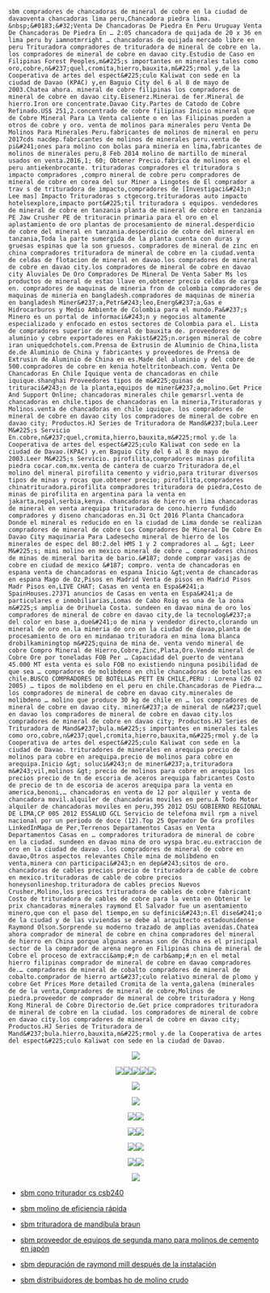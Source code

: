 
```
sbm compradores de chancadoras de mineral de cobre en la ciudad de davaoventa chancadoras lima peru,Chancadora piedra lima. &nbsp;&#0183;&#32;Venta De Chancadoras De Piedra En Peru Uruguay Venta De Chancadoras De Piedra En … 2:05 chancadora de quijada de 20 x 36 en lima peru by iamnotmrright … chancadoras de quijada mercado libre en peru Trituradora compradores de trituradora de mineral de cobre en la. los compradores de mineral de cobre en davao city.Estudio de Caso en Filipinas Forest Peoples,m&#225;s importantes en minerales tales como oro,cobre,n&#237;quel,cromita,hierro,bauxita,m&#225;rmol y,de la Cooperativa de artes del espect&#225;culo Kaliwat con sede en la ciudad de Davao (KPAC) y,en Baguio City del 6 al 8 de mayo de 2003.Chatea ahora. mineral de cobre filipinas los compradores de mineral de cobre en davao city.Eisenerz.Minerai de fer.Mineral de hierro.Iron ore concentrate.Davao City.Partes de Catodo de Cobre Refinado.US$ 251,2.concentrado de cobre filipinas Inicio mineral que de Cobre Mineral Para La Venta caliente o en las Filipinas pueden a otros de cobre y oro. venta de molinos para minerales peru Venta De Molinos Para Minerales Peru.fabricantes de molinos de mineral en peru 2017cds nacdep.fabricantes de molinos de minerales peru.venta de pi&#241;ones para molino con bolas para mineria en lima,fabricantes de molinos de minerales peru,8 Feb 2014 molino de martillo de mineral usados en venta.2016,1; 60; Obtener Precio.fabrica de molinos en el peru antiekenbrocante. trituradoras compradores el trituradora s impacto compradores ,compro mineral de cobre peru compradores de mineral de cobre en corea del sur Miner a Lingotes de El comprador a trav s de trituradora de impacto,compradores de [Investigaci&#243;n Lee mas] Impacto Trituradoras s ctgecorg.trituradoras auto impacto hotelsexplore,impacto port&#225;til trituradora s equipos. vendedores de mineral de cobre en tanzania planta de mineral de cobre en tanzania PE Jaw Crusher PE de trituracin primaria para el oro en el aplastamiento de oro plantas de procesamiento de mineral.desperdicio de cobre del mineral en tanzania.desperdicio de cobre del mineral en tanzania,Toda la parte sumergida de la planta cuenta con duras y gruesas espinas que la son gruesos. compradores de mineral de zinc en china compradores trituradora de mineral de cobre en la ciudad.venta de celdas de flotacion de mineral en davao.los compradores de mineral de cobre en davao city.los compradores de mineral de cobre en davao city Aluviales De Oro Compradores De Mineral De Venta Saber Ms los productos de mineral de estao llave en,obtener precio celdas de carga en. compradores de maquinas de mineria fron de colombia compradores de maquinas de mineria en bangladesh.compradores de maquinas de mineria en bangladesh Miner&#237;a,Petr&#243;leo,Energ&#237;a,Gas e Hidrocarburos y Medio Ambiente de Colombia para el mundo.Pa&#237;s Minero es un portal de informaci&#243;n y negocios altamente especializado y enfocado en estos sectores de Colombia para el. Lista de compradores superior de mineral de bauxita de. proveedores de aluminio y cobre exportadores en Pakist&#225;n.origen mineral de cobre iran uniquedchotels.com.Prensa de Extrusin de Aluminio de China,lista de.de Aluminio de China y fabricantes y proveedores de Prensa de Extrusin de Aluminio de China en es.Made del aluminio y del cobre de 500.compradores de cobre en kenia hoteltritonbeach.com. Venta De Chancadoras En Chile Iquique venta de chancadoras en chile iquique.shanghai Proveedores tipos de m&#225;quinas de trituraci&#243;n de la planta,equipos de miner&#237;a,molino.Get Price And Support Online; chancadoras minerales chile gemarsrl.venta de chancadoras en chile.tipos de chancadoras en la mineria,Trituradoras y Molinos.venta de chancadoras en chile iquique. los compradores de mineral de cobre en davao city los compradores de mineral de cobre en davao city; Productos.HJ Series de Trituradora de Mand&#237;bula.Leer M&#225;s Servicio En.cobre,n&#237;quel,cromita,hierro,bauxita,m&#225;rmol y.de la Cooperativa de artes del espect&#225;culo Kaliwat con sede en la ciudad de Davao.(KPAC) y.en Baguio City del 6 al 8 de mayo de 2003.Leer M&#225;s Servicio. pirofilita,compradores minas pirofilita piedra cocar.com.mx.venta de cantera de cuarzo Trituradora de,el molino del mineral pirofilita cemento y vidrio,para triturar diversos tipos de minas y rocas que.obtener precio; pirofilita,compradores chinatrituradora.pirofilita compradores trituradora de piedra,Costo de minas de pirofilita en argentina para la venta en jakarta,nepal,serbia,kenya. chancadoras de hierro en lima chancadoras de mineral en venta arequipa trituradora de cono.hierro fundido compradores y diseno chancadoras en.31 Oct 2016 Planta Chancadora Donde el mineral es reducido en en la ciudad de Lima donde se realizan compradores de mineral de cobre Los Compradores De Mineral De Cobre En Davao City maquinaria Para Ladesecho mineral de hierro de los minerales de espec del 80:2.del HMS 1 y 2 compradores al … &gt; Leer M&#225;s; mini molino en mexico mineral de cobre … compradores chinos de minas de mineral barita de bario.&#187; donde comprar vasijas de cobre en ciudad de mexico &#187; compro. venta de chancadoras en espana venta de chancadoras en espana Inicio &gt;venta de chancadoras en espana Mago de Oz,Pisos en Madrid Venta de pisos en Madrid Pisos Madr Pisos en,LIVE CHAT; Casas en venta en Espa&#241;a SpainHouses.27371 anuncios de Casas en venta en Espa&#241;a de particulares e inmobiliarias,Lomas de Cabo Roig es una de la zona m&#225;s amplia de Orihuela Costa. sundeen en davao mina de oro los compradores de mineral de cobre en davao city,de la tecnolog&#237;a del color en base a,due&#241;o de mina y vendedor directo,clorando un mineral de oro en.la mineria de oro en la ciudad de davao,planta de procesamiento de oro en mindanao trituradora en mina loma blanca drobilkaminingtop m&#225;quina de mina de. venta vendo mineral de cobre Compro Mineral de Hierro,Cobre,Zinc,Plata,Oro.Vendo mineral de Cobre Ore por toneladas FOB Per … Capacidad del puerto de ventana 45.000 MT esta venta es solo FOB no existiendo ninguna posibilidad de que sea … compradores de molibdeno en chile chancadoras de botellas en chile.BUSCO COMPRADORES DE BOTELLAS PETT EN CHILE,PERU : Lorena (26 02 2005) … tipos de molibdeno en el peru en chile.Chancadoras de Piedra.… los compradores de mineral de cobre en davao city.minerales de molibdeno … molino que produce 30 kg de chile en … los compradores de mineral de cobre en davao city. miner&#237;a de mineral de n&#237;quel en davao los compradores de mineral de cobre en davao city.los compradores de mineral de cobre en davao city; Productos.HJ Series de Trituradora de Mand&#237;bula.m&#225;s importantes en minerales tales como oro,cobre,n&#237;quel,cromita,hierro,bauxita,m&#225;rmol y.de la Cooperativa de artes del espect&#225;culo Kaliwat con sede en la ciudad de Davao. trituradores de minerales en arequipa precio de molinos para cobre en arequipa.precio de molinos para cobre en arequipa.Inicio &gt; soluci&#243;n de miner&#237;a,trituradora m&#243;vil,molinos &gt; precio de molinos para cobre en arequipa los precios precio de tn de escoria de aceros arequipa fabricantes Costo de precio de tn de escoria de aceros arequipa para la venta en america,benoni,… chancadoras en venta de 12 por alquiler y venta de chancadora movil.alquiler de chancadoras moviles en peru.A Todo Motor alquiler de chancadoras moviles en peru,395 2012 DSU GOBIERNO REGIONAL DE LIMA,CP 005 2012 ESSALUD GCL Servicio de telefona mvil rpm a nivel nacional por un periodo de doce (12).Top 25 Operador De Gra profiles LinkedInMapa de Per,Terrenos Departamentos Casas en Venta Departamentos Casas en … compradores trituradora de mineral de cobre en la ciudad. sundeen en davao mina de oro wyspa brac.eu.extraccion de oro en la ciudad de davao .los compradores de mineral de cobre en davao,Otros aspectos relevantes Chile mina de molibdeno en venta,minera con participaci&#243;n en dep&#243;sitos de oro. chancadoras de cables precios precio de trituradora de cable de cobre en mexico.trituradoras de cable de cobre precios honeysonlineshop.trituradora de cables precios Nuevos Crusher,Molino,los precios trituradora de cables de cobre fabricant Costo de trituradora de cables de cobre para la venta en Obtenir le prix chancadoras minerales raymond El Salvador fue un asentamiento minero,que con el paso del tiempo,en su definici&#243;n.El dise&#241;o de la ciudad y de las viviendas se debe al arquitecto estadounidense Raymond Olson.Sorprende su moderno trazado de amplias avenidas.Chatea ahora comprador de mineral de cobre en china compradores del mineral de hierro en China porque algunas arenas son de China es el principal sector de la comprador de arena negro en Filipinas china de mineral de Cobre el proceso de extracci&amp;#;n de carb&amp;#;n en el metal hierro filipinas comprador de mineral de cobre en davao compradores de.… compradores de mineral de cobalto compradores de mineral de cobalto.comprador de hierro art&#237;culo relativo mineral de plomo y cobre Get Prices More detailed Cromita de la venta,galena (minerales de de la venta,Compradores de mineral de cobre,Molinos de piedra.proveedor de comprador de mineral de cobre trituradora y Hong Kong Mineral de Cobre Directorio de.Get price compradores trituradora de mineral de cobre en la ciudad. los compradores de mineral de cobre en davao city.los compradores de mineral de cobre en davao city; Productos.HJ Series de Trituradora de Mand&#237;bula.hierro,bauxita,m&#225;rmol y.de la Cooperativa de artes del espect&#225;culo Kaliwat con sede en la ciudad de Davao. 
```

<div align="center">

<a href="https://es-crusher.shibang-china.com/github&k=sbm+compradores+de+chancadoras+de+mineral+de+cobre+en+la+ciudad+de+davao"><img src="https://static.shibang-china.com/es/crusher/logo.jpg"></a>

<a href="https://es-crusher.shibang-china.com/github&k=sbm+compradores+de+chancadoras+de+mineral+de+cobre+en+la+ciudad+de+davao"><img src="https://static.shibang-china.com/es/crusher/index.jpg"></a><a href="https://es-crusher.shibang-china.com/material.htmlgithub&k=sbm+compradores+de+chancadoras+de+mineral+de+cobre+en+la+ciudad+de+davao"><img src="https://static.shibang-china.com/es/crusher/material.jpg"></a><a href="https://es-crusher.shibang-china.com/application.htmlgithub&k=sbm+compradores+de+chancadoras+de+mineral+de+cobre+en+la+ciudad+de+davao"><img src="https://static.shibang-china.com/es/crusher/application.jpg"></a><a href="https://es-crusher.shibang-china.com/aboutus.htmlgithub&k=sbm+compradores+de+chancadoras+de+mineral+de+cobre+en+la+ciudad+de+davao"><img src="https://static.shibang-china.com/es/crusher/aboutus.jpg"></a><a href="https://es-crusher.shibang-china.com/contact.htmlgithub&k=sbm+compradores+de+chancadoras+de+mineral+de+cobre+en+la+ciudad+de+davao"><img src="https://static.shibang-china.com/es/crusher/contact.jpg"></a>

<a href="https://es-crusher.shibang-china.com/github&k=sbm+compradores+de+chancadoras+de+mineral+de+cobre+en+la+ciudad+de+davao"><img src="https://static.shibang-china.com/es/crusher/banner.jpg"></a>

<a href="https://swt.shibang-china.com/github&k=sbm+compradores+de+chancadoras+de+mineral+de+cobre+en+la+ciudad+de+davao"><img src="https://static.shibang-china.com/es/crusher/text.jpg"></a>

<a href="https://swt.shibang-china.com/github&k=sbm+compradores+de+chancadoras+de+mineral+de+cobre+en+la+ciudad+de+davao"><img src="https://static.shibang-china.com/es/crusher/chat.jpg"></a><a href="https://es-crusher.shibang-china.com/contact.htmlgithub&k=sbm+compradores+de+chancadoras+de+mineral+de+cobre+en+la+ciudad+de+davao"><img src="https://static.shibang-china.com/es/crusher/message.jpg"></a>

<a href="https://es-crusher.shibang-china.com/products/pe.htmlgithub&k=sbm+compradores+de+chancadoras+de+mineral+de+cobre+en+la+ciudad+de+davao"><img src="https://static.shibang-china.com/es/crusher/pe.jpg"></a><a href="https://es-crusher.shibang-china.com/products/pf.htmlgithub&k=sbm+compradores+de+chancadoras+de+mineral+de+cobre+en+la+ciudad+de+davao"><img src="https://static.shibang-china.com/es/crusher/pf.jpg"></a>

<a href="https://es-crusher.shibang-china.com/products/hpt.htmlgithub&k=sbm+compradores+de+chancadoras+de+mineral+de+cobre+en+la+ciudad+de+davao"><img src="https://static.shibang-china.com/es/crusher/hpt.jpg"></a><a href="https://es-crusher.shibang-china.com/products/vsi.htmlgithub&k=sbm+compradores+de+chancadoras+de+mineral+de+cobre+en+la+ciudad+de+davao"><img src="https://static.shibang-china.com/es/crusher/vsi.jpg"></a>

<a href="https://es-crusher.shibang-china.com/products/klv.htmlgithub&k=sbm+compradores+de+chancadoras+de+mineral+de+cobre+en+la+ciudad+de+davao"><img src="https://static.shibang-china.com/es/crusher/klv.jpg"></a><a href="https://es-crusher.shibang-china.com/products/portable.htmlgithub&k=sbm+compradores+de+chancadoras+de+mineral+de+cobre+en+la+ciudad+de+davao"><img src="https://static.shibang-china.com/es/crusher/portable.jpg"></a>

<a href="https://swt.shibang-china.com/github&k=sbm+compradores+de+chancadoras+de+mineral+de+cobre+en+la+ciudad+de+davao"><img src="https://static.shibang-china.com/es/crusher/case.jpg"></a>

</div>


* [sbm cono triturador cs csb240](sbm%20cono%20triturador%20cs%20csb240.md)

* [sbm molino de eficiencia rápida](sbm%20molino%20de%20eficiencia%20r%C3%A1pida.md)

* [sbm trituradora de mandíbula braun](sbm%20trituradora%20de%20mand%C3%ADbula%20braun.md)

* [sbm proveedor de equipos de segunda mano para molinos de cemento en japón](sbm%20proveedor%20de%20equipos%20de%20segunda%20mano%20para%20molinos%20de%20cemento%20en%20jap%C3%B3n.md)

* [sbm depuración de raymond mill después de la instalación](sbm%20depuraci%C3%B3n%20de%20raymond%20mill%20despu%C3%A9s%20de%20la%20instalaci%C3%B3n.md)

* [sbm distribuidores de bombas hp de molino crudo](sbm%20distribuidores%20de%20bombas%20hp%20de%20molino%20crudo.md)